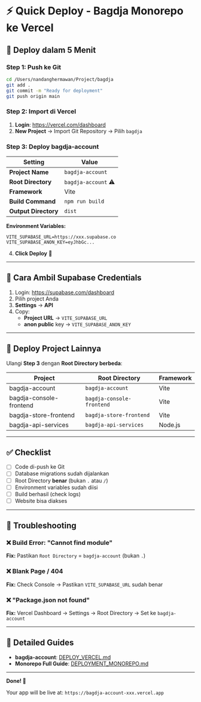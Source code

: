 # ⚡ Quick Deploy - Bagdja Monorepo ke Vercel

## 🎯 Deploy dalam 5 Menit

### Step 1: Push ke Git

```bash
cd /Users/nandanghermawan/Project/bagdja
git add .
git commit -m "Ready for deployment"
git push origin main
```

### Step 2: Import di Vercel

1. **Login**: https://vercel.com/dashboard
2. **New Project** → Import Git Repository → Pilih `bagdja`

### Step 3: Deploy bagdja-account

| Setting | Value |
|---------|-------|
| **Project Name** | `bagdja-account` |
| **Root Directory** | `bagdja-account` ⚠️ |
| **Framework** | Vite |
| **Build Command** | `npm run build` |
| **Output Directory** | `dist` |

**Environment Variables:**
```env
VITE_SUPABASE_URL=https://xxx.supabase.co
VITE_SUPABASE_ANON_KEY=eyJhbGc...
```

4. **Click Deploy** 🚀

---

## 🔑 Cara Ambil Supabase Credentials

1. Login: https://supabase.com/dashboard
2. Pilih project Anda
3. **Settings** → **API**
4. Copy:
   - **Project URL** → `VITE_SUPABASE_URL`
   - **anon public** key → `VITE_SUPABASE_ANON_KEY`

---

## 📂 Deploy Project Lainnya

Ulangi **Step 3** dengan **Root Directory berbeda**:

| Project | Root Directory | Framework |
|---------|----------------|-----------|
| bagdja-account | `bagdja-account` | Vite |
| bagdja-console-frontend | `bagdja-console-frontend` | Vite |
| bagdja-store-frontend | `bagdja-store-frontend` | Vite |
| bagdja-api-services | `bagdja-api-services` | Node.js |

---

## ✅ Checklist

- [ ] Code di-push ke Git
- [ ] Database migrations sudah dijalankan
- [ ] Root Directory **benar** (bukan `.` atau `/`)
- [ ] Environment variables sudah diisi
- [ ] Build berhasil (check logs)
- [ ] Website bisa diakses

---

## 🐛 Troubleshooting

### ❌ Build Error: "Cannot find module"
**Fix:** Pastikan `Root Directory` = `bagdja-account` (bukan `.`)

### ❌ Blank Page / 404
**Fix:** Check Console → Pastikan `VITE_SUPABASE_URL` sudah benar

### ❌ "Package.json not found"
**Fix:** Vercel Dashboard → Settings → Root Directory → Set ke `bagdja-account`

---

## 📖 Detailed Guides

- **bagdja-account**: [DEPLOY_VERCEL.md](bagdja-account/DEPLOY_VERCEL.md)
- **Monorepo Full Guide**: [DEPLOYMENT_MONOREPO.md](DEPLOYMENT_MONOREPO.md)

---

**Done! 🎉**

Your app will be live at: `https://bagdja-account-xxx.vercel.app`

